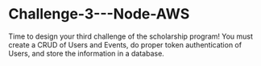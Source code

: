 # Challenge-3---Node-AWS
Time to design your third challenge of the scholarship program! You must create a CRUD of Users and Events, do proper token authentication of Users, and store the information in a database.
